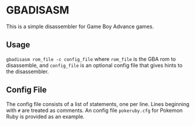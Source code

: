 # GBADISASM

This is a simple disassembler for Game Boy Advance games.

## Usage

`gbadisasm rom_file -c config_file`
where `rom_file` is the GBA rom to disassemble, and `config_file` is an optional config file that gives hints to the disassembler.

## Config File

The config file consists of a list of statements, one per line. Lines beginning with `#` are treated as comments. An config file `pokeruby.cfg` for Pokemon Ruby is provided as an example.
